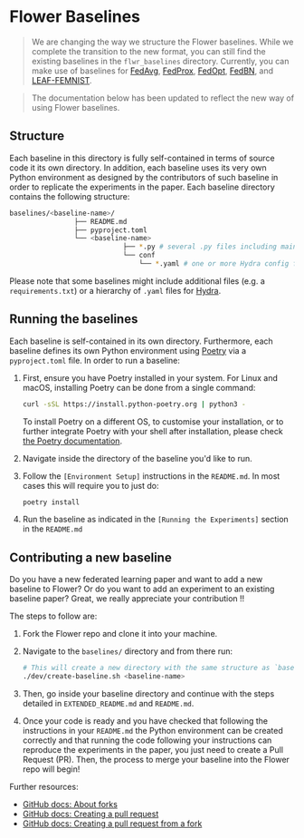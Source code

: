 # Flower Baselines


> We are changing the way we structure the Flower baselines. While we complete the transition to the new format, you can still find the existing baselines in the `flwr_baselines` directory. Currently, you can make use of baselines for [FedAvg](https://github.com/adap/flower/tree/main/baselines/flwr_baselines/flwr_baselines/publications/fedavg_mnist), [FedProx](https://github.com/adap/flower/tree/main/baselines/flwr_baselines/flwr_baselines/publications/fedprox_mnist), [FedOpt](https://github.com/adap/flower/tree/main/baselines/flwr_baselines/flwr_baselines/publications/adaptive_federated_optimization), [FedBN](https://github.com/adap/flower/tree/main/baselines/flwr_baselines/flwr_baselines/publications/fedbn/convergence_rate), and [LEAF-FEMNIST](https://github.com/adap/flower/tree/main/baselines/flwr_baselines/flwr_baselines/publications/leaf/femnist). 

> The documentation below has been updated to reflect the new way of using Flower baselines.


## Structure

Each baseline in this directory is fully self-contained in terms of source code it its own directory. In addition, each baseline uses its very own Python environment as designed by the contributors of such baseline in order to replicate the experiments in the paper. Each baseline directory contains the following structure:

```bash
baselines/<baseline-name>/
                ├── README.md
                ├── pyproject.toml
                └── <baseline-name>
                            ├── *.py # several .py files including main.py and __init__.py
                            └── conf
                                └── *.yaml # one or more Hydra config files
```
Please note that some baselines might include additional files (e.g. a `requirements.txt`) or a hierarchy of `.yaml` files for [Hydra](https://hydra.cc/).

## Running the baselines

Each baseline is self-contained in its own directory. Furthermore, each baseline defines its own Python environment using [Poetry](https://python-poetry.org/docs/) via a `pyproject.toml` file. In order to run a baseline:

1. First, ensure you have Poetry installed in your system. For Linux and macOS, installing Poetry can be done from a single command:

    ```bash
    curl -sSL https://install.python-poetry.org | python3 -
    ```

    To install Poetry on a different OS, to customise your installation, or to further integrate Poetry with your shell after installation, please check [the Poetry documentation](https://python-poetry.org/docs/#installing-with-the-official-installer).

2. Navigate inside the directory of the baseline you'd like to run.
3. Follow the `[Environment Setup]` instructions in the `README.md`. In most cases this will require you to just do:

    ```bash
    poetry install
    ```
4. Run the baseline as indicated in the `[Running the Experiments]` section in the `README.md`


## Contributing a new baseline

Do you have a new federated learning paper and want to add a new baseline to Flower? Or do you want to add an experiment to an existing baseline paper? Great, we really appreciate your contribution !!

The steps to follow are:

1. Fork the Flower repo and clone it into your machine.
2. Navigate to the `baselines/` directory and from there run:

    ```bash
    # This will create a new directory with the same structure as `baseline_template`.
    ./dev/create-baseline.sh <baseline-name>
    ``` 
3. Then, go inside your baseline directory and continue with the steps detailed in `EXTENDED_README.md` and `README.md`.
4. Once your code is ready and you have checked that following the instructions in your `README.md` the Python environment can be created correctly and that running the code following your instructions can reproduce the experiments in the paper, you just need to create a Pull Request (PR). Then, the process to merge your baseline into the Flower repo will begin!


Further resources:
* [GitHub docs: About forks](https://docs.github.com/en/pull-requests/collaborating-with-pull-requests/working-with-forks/about-forks)
* [GitHub docs: Creating a pull request](https://docs.github.com/en/pull-requests/collaborating-with-pull-requests/proposing-changes-to-your-work-with-pull-requests/creating-a-pull-request)
* [GitHub docs: Creating a pull request from a fork](https://docs.github.com/en/pull-requests/collaborating-with-pull-requests/proposing-changes-to-your-work-with-pull-requests/creating-a-pull-request-from-a-fork)

